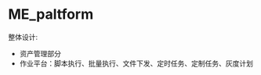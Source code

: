 # ME_paltform



整体设计:

- 资产管理部分
- 作业平台：脚本执行、批量执行、文件下发、定时任务、定制任务、灰度计划

[https://github.com/jaminlu/ME_paltform/blob/master/%E4%BD%9C%E4%B8%9A%E7%AE%A1%E7%90%86%E5%B9%B3%E5%8F%B0%E8%AE%BE%E8%AE%A1.jpg]: 作业管理平台设计

